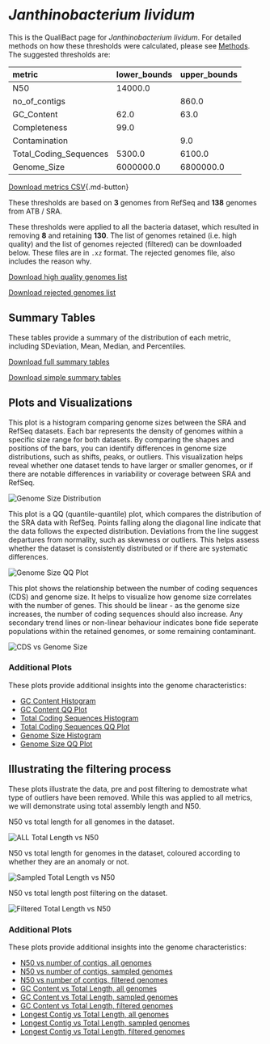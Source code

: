 # *Janthinobacterium lividum*

This is the QualiBact page for *Janthinobacterium lividum*. For detailed methods on how these thresholds were calculated, please see [Methods](../../methods.md).
The suggested thresholds are: 

| metric                 | lower_bounds   | upper_bounds   |
|:-----------------------|:---------------|:---------------|
| N50                    | 14000.0        |                |
| no_of_contigs          |                | 860.0          |
| GC_Content             | 62.0           | 63.0           |
| Completeness           | 99.0           |                |
| Contamination          |                | 9.0            |
| Total_Coding_Sequences | 5300.0         | 6100.0         |
| Genome_Size            | 6000000.0      | 6800000.0      |

[Download metrics CSV](Janthinobacterium_lividum_metrics.csv){.md-button}


These thresholds are based on **3** genomes from RefSeq and **138** genomes from ATB / SRA.

These thresholds were applied to all the bacteria dataset, which resulted in removing **8** and retaining **130**.
The list of genomes retained (i.e. high quality) and the list of genomes rejected (filtered) can be downloaded below. These files are in `.xz` format. The rejected genomes file, also includes the reason why.

[Download high quality genomes list](Janthinobacterium_lividum_high_quality_genomes.csv.xz)


[Download rejected genomes list](Janthinobacterium_lividum_filtered_out_genomes.csv.xz)



## Summary Tables
These tables provide a summary of the distribution of each metric, including SDeviation, Mean, Median, and Percentiles.

[Download full summary tables](summary.csv)

[Download simple summary tables](selected_summary.csv)

## Plots and Visualizations

This plot is a histogram comparing genome sizes between the SRA and RefSeq datasets. Each bar represents the density of genomes within a specific size range for both datasets. By comparing the shapes and positions of the bars, you can identify differences in genome size distributions, such as shifts, peaks, or outliers. This visualization helps reveal whether one dataset tends to have larger or smaller genomes, or if there are notable differences in variability or coverage between SRA and RefSeq.

![Genome Size Distribution](Genome_Size_refseq_histogram_kde.png)

This plot is a QQ (quantile-quantile) plot, which compares the distribution of the SRA data with RefSeq. Points falling along the diagonal line indicate that the data follows the expected distribution. Deviations from the line suggest departures from normality, such as skewness or outliers. This helps assess whether the dataset is consistently distributed or if there are systematic differences.

![Genome Size QQ Plot](Genome_Size_refseq_qqplot.png)

This plot shows the relationship between the number of coding sequences (CDS) and genome size. It helps to visualize how genome size correlates with the number of genes. This should be linear - as the genome size increases, the number of coding sequences should also increase. Any secondary trend lines or non-linear behaviour indicates bone fide seperate populations within the retained genomes, or some remaining contaminant. 

![CDS vs Genome Size](Janthinobacterium_lividum_CDS_vs_Genome_Size.png)

### Additional Plots

These plots provide additional insights into the genome characteristics:

- [GC Content Histogram](GC_Content_refseq_histogram_kde.png)
- [GC Content QQ Plot](GC_Content_refseq_qqplot.png)
- [Total Coding Sequences Histogram](Total_Coding_Sequences_refseq_histogram_kde.png)
- [Total Coding Sequences QQ Plot](Total_Coding_Sequences_refseq_qqplot.png)
- [Genome Size Histogram](Genome_Size_refseq_histogram_kde.png)
- [Genome Size QQ Plot](Genome_Size_refseq_qqplot.png)
## Illustrating the filtering process
These plots illustrate the data, pre and post filtering to demostrate what type of outliers have been removed. While this was applied to all metrics, we will demonstrate using total assembly length and N50.

N50 vs total length for all genomes in the dataset.

![ALL Total Length vs N50](Janthinobacterium_lividum_all_total_length_N50.png)

N50 vs total length for genomes in the dataset, coloured according to whether they are an anomaly or not.

![Sampled Total Length vs N50](Janthinobacterium_lividum_sample_total_length_N50.png)

N50 vs total length post filtering on the dataset.

![Filtered Total Length vs N50](Janthinobacterium_lividum_filt_total_length_N50.png)

### Additional Plots

These plots provide additional insights into the genome characteristics:

- [N50 vs number of contigs, all genomes](Janthinobacterium_lividum_all_N50_number.png)
- [N50 vs number of contigs, sampled genomes](Janthinobacterium_lividum_sample_N50_number.png)
- [N50 vs number of contigs, filtered genomes](Janthinobacterium_lividum_filt_N50_number.png)
- [GC Content vs Total Length, all genomes](Janthinobacterium_lividum_all_total_length_GC_Content.png)
- [GC Content vs Total Length, sampled genomes](Janthinobacterium_lividum_sample_total_length_GC_Content.png)
- [GC Content vs Total Length, filtered genomes](Janthinobacterium_lividum_filt_total_length_GC_Content.png)
- [Longest Contig vs Total Length, all genomes](Janthinobacterium_lividum_all_total_length_longest.png)
- [Longest Contig vs Total Length, sampled genomes](Janthinobacterium_lividum_sample_total_length_longest.png)
- [Longest Contig vs Total Length, filtered genomes](Janthinobacterium_lividum_filt_total_length_longest.png)
